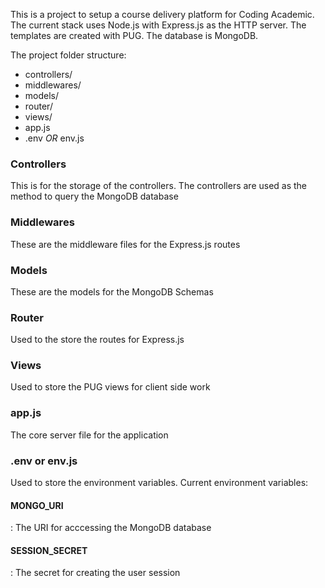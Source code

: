 This is a project to setup a course delivery platform for Coding Academic. The current stack uses Node.js with Express.js as the HTTP server. The templates are created with PUG. The database is MongoDB. 

The project folder structure:

  * controllers/
  * middlewares/
  * models/
  * router/
  * views/
  * app.js
  * .env *OR* env.js

### Controllers
This is for the storage of the controllers. The controllers are used as the method to query the MongoDB database

### Middlewares
These are the middleware files for the Express.js routes

### Models
These are the models for the MongoDB Schemas

### Router
Used to the store the routes for Express.js

### Views
Used to store the PUG views for client side work

### app.js
The core server file for the application

### .env or env.js
Used to store the environment variables. Current environment variables:

  #### MONGO_URI
  : The URI for acccessing the MongoDB database
  #### SESSION_SECRET
  : The secret for creating the user session
